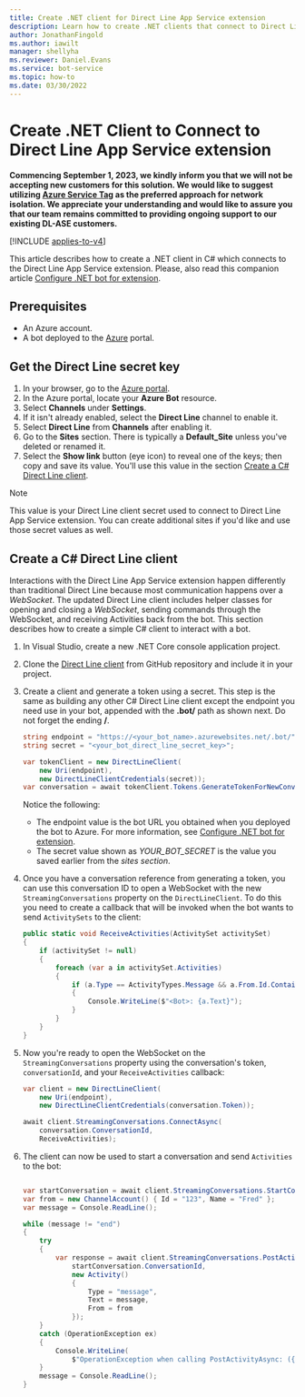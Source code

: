 ```yaml
---
title: Create .NET client for Direct Line App Service extension
description: Learn how to create .NET clients that connect to Direct Line App Service extension and communicate with bots over WebSockets.
author: JonathanFingold
ms.author: iawilt
manager: shellyha
ms.reviewer: Daniel.Evans
ms.service: bot-service
ms.topic: how-to
ms.date: 03/30/2022
---
```


# Create .NET Client to Connect to Direct Line App Service extension

**Commencing September 1, 2023, we kindly inform you that we will not be accepting new customers for this solution. We would like to suggest utilizing [Azure Service Tag](https://learn.microsoft.com/en-us/azure/virtual-network/service-tags-overview#available-service-tags) as the preferred approach for network isolation. We appreciate your understanding and would like to assure you that our team remains committed to providing ongoing support to our existing DL-ASE customers.**

[!INCLUDE [applies-to-v4](includes/applies-to-v4-current.md)]

This article describes how to create a .NET client in C# which connects to the Direct Line App Service extension.
Please, also read this companion article [Configure .NET bot for extension](bot-service-channel-directline-extension-net-bot.md).

## Prerequisites

- An Azure account.
- A bot deployed to the [Azure](https://portal.azure.com) portal.

## Get the Direct Line secret key

1. In your browser, go to the [Azure portal](https://portal.azure.com/).
1. In the Azure portal, locate your **Azure Bot** resource.
1. Select **Channels** under **Settings**.
1. If it isn't already enabled, select the **Direct Line** channel to enable it.
1. Select **Direct Line** from **Channels** after enabling it.
1. Go to the **Sites** section. There is typically a **Default_Site** unless you've deleted or renamed it.
1. Select the **Show link** button (eye icon) to reveal one of the keys; then copy and save its value. You'll use this value in the section [Create a C# Direct Line client](#create-a-c-direct-line-client).


> [!NOTE]
> This value is your Direct Line client secret used to connect to Direct Line App Service extension.
> You can create additional sites if you'd like and use those secret values as well.

## Create a C# Direct Line client

Interactions with the Direct Line App Service extension happen differently than traditional Direct Line because most communication happens over a *WebSocket*. The updated Direct Line client includes helper classes for opening and closing a *WebSocket*, sending commands through the WebSocket, and receiving Activities back from the bot. This section describes how to create a simple C# client to interact with a bot.

1. In Visual Studio, create a new .NET Core console application project.
1. Clone the [Direct Line client](https://github.com/microsoft/BotFramework-DirectLine-DotNet) from GitHub repository and include it in your project.
1. Create a client and generate a token using a secret. This step is the same as building any other C# Direct Line client except the endpoint you need use in your bot, appended with the **.bot/** path as shown next. Do not forget the ending **/**.

    ```csharp
    string endpoint = "https://<your_bot_name>.azurewebsites.net/.bot/";
    string secret = "<your_bot_direct_line_secret_key>";

    var tokenClient = new DirectLineClient(
        new Uri(endpoint),
        new DirectLineClientCredentials(secret));
    var conversation = await tokenClient.Tokens.GenerateTokenForNewConversationAsync();
    ```

    Notice the following:
    - The endpoint value is the bot URL you obtained when you deployed the bot to Azure.  For more information, see [Configure .NET bot for extension](bot-service-channel-directline-extension-net-bot.md).
    - The secret value shown as *YOUR_BOT_SECRET* is the value you saved earlier from the *sites section*.

1. Once you have a conversation reference from generating a token, you can use this conversation ID to open a WebSocket with the new `StreamingConversations` property on the `DirectLineClient`. To do this you need to create a callback that will be invoked when the bot wants to send `ActivitySets` to the client:

    ```csharp
    public static void ReceiveActivities(ActivitySet activitySet)
    {
        if (activitySet != null)
        {
            foreach (var a in activitySet.Activities)
            {
                if (a.Type == ActivityTypes.Message && a.From.Id.Contains("bot"))
                {
                    Console.WriteLine($"<Bot>: {a.Text}");
                }
            }
        }
    }
    ```

1. Now you're ready to open the WebSocket on the `StreamingConversations` property using the conversation's token, `conversationId`, and your `ReceiveActivities` callback:

    ```csharp
    var client = new DirectLineClient(
        new Uri(endpoint),
        new DirectLineClientCredentials(conversation.Token));

    await client.StreamingConversations.ConnectAsync(
        conversation.ConversationId,
        ReceiveActivities);
    ```

1. The client can now be used to start a conversation and send `Activities` to the bot:

    ```csharp

    var startConversation = await client.StreamingConversations.StartConversationAsync();
    var from = new ChannelAccount() { Id = "123", Name = "Fred" };
    var message = Console.ReadLine();

    while (message != "end")
    {
        try
        {
            var response = await client.StreamingConversations.PostActivityAsync(
                startConversation.ConversationId,
                new Activity()
                {
                    Type = "message",
                    Text = message,
                    From = from
                });
        }
        catch (OperationException ex)
        {
            Console.WriteLine(
                $"OperationException when calling PostActivityAsync: ({ex.StatusCode})");
        }
        message = Console.ReadLine();
    }
    ```
